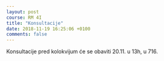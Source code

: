 ```yaml
---
layout: post
course: RM 4I
title: "Konsultacije"
date: 2018-11-19 16:25:06 +0100
comments: false
---
```


Konsultacije pred kolokvijum će se obaviti 20.11. u 13h, u 716.